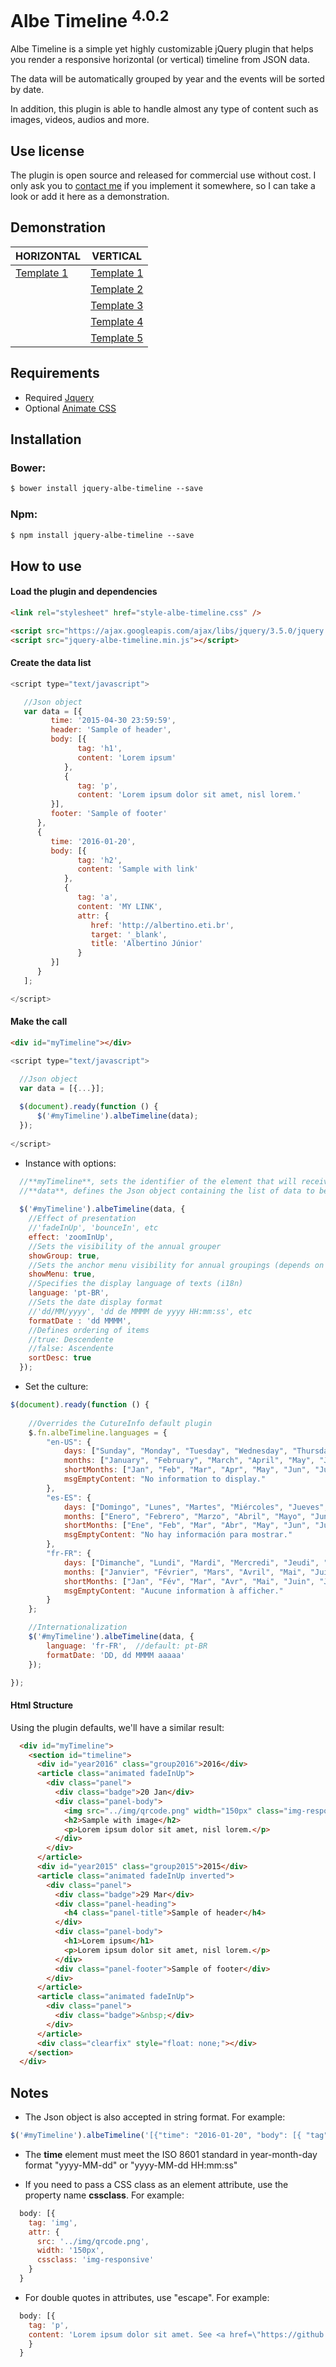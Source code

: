 # Albe Timeline <sup>4.0.2</sup>

Albe Timeline is a simple yet highly customizable jQuery plugin that helps you render a responsive horizontal (or vertical) timeline from JSON data. 

The data will be automatically grouped by year and the events will be sorted by date. 

In addition, this plugin is able to handle almost any type of content such as images, videos, audios and more.

## Use license
The plugin is open source and released for commercial use without cost. I only ask you to [contact me](http://albertino.eti.br/#collapse5 "contact") if you implement it somewhere, so I can take a look or add it here as a demonstration.

## Demonstration
| HORIZONTAL  | VERTICAL |
| ------------- | ------------- |
| [Template 1](https://albejr.github.io/jquery-albe-timeline/templates/horizontal/index.html "Template Horizontal")  | [Template 1](https://albejr.github.io/jquery-albe-timeline/templates/vertical/index.html "Template Vertical")  |
|   | [Template 2](https://albejr.github.io/jquery-albe-timeline/templates/simple/index.html "Template Simples")  |
|   | [Template 3](https://albejr.github.io/jquery-albe-timeline/templates/minimalist/index.html "Template Minimalista")  |
|   | [Template 4](https://albejr.github.io/jquery-albe-timeline/templates/audain/index.html "Template Audain Designs")  |
|   | [Template 5](https://albejr.github.io/jquery-albe-timeline/templates/bootstrap/index.html "Template Bootstrap")  |

## Requirements
* Required
[Jquery](https://jquery.com)
* Optional
[Animate CSS](https://daneden.github.io/animate.css)

## Installation
### Bower:
```html
$ bower install jquery-albe-timeline --save
```
### Npm:
```html
$ npm install jquery-albe-timeline --save
```

## How to use
#### Load the plugin and dependencies
```html
<link rel="stylesheet" href="style-albe-timeline.css" />

<script src="https://ajax.googleapis.com/ajax/libs/jquery/3.5.0/jquery.min.js"></script>
<script src="jquery-albe-timeline.min.js"></script>
```
#### Create the data list
```js
<script type="text/javascript">

   //Json object
   var data = [{
         time: '2015-04-30 23:59:59',
         header: 'Sample of header',
         body: [{
               tag: 'h1',
               content: 'Lorem ipsum'
            },
            {
               tag: 'p',
               content: 'Lorem ipsum dolor sit amet, nisl lorem.'
         }],
         footer: 'Sample of footer'
      },
      {
         time: '2016-01-20',
         body: [{
               tag: 'h2',
               content: 'Sample with link'
            },
            {
               tag: 'a',
               content: 'MY LINK',
               attr: {
                  href: 'http://albertino.eti.br',
                  target: '_blank',
                  title: 'Albertino Júnior'
               }
         }]
      }
   ];

</script>
```
#### Make the call
```html
<div id="myTimeline"></div>
```
```js
<script type="text/javascript">

  //Json object
  var data = [{...}];
   
  $(document).ready(function () {
      $('#myTimeline').albeTimeline(data);
  });
  
</script>
```
* Instance with options:
```js
  //**myTimeline**, sets the identifier of the element that will receive the entire timeline (for example, a DIV) and must be unique for each timeline on the page.
  //**data**, defines the Json object containing the list of data to be displayed.
  
  $('#myTimeline').albeTimeline(data, {
    //Effect of presentation
    //'fadeInUp', 'bounceIn', etc
    effect: 'zoomInUp',
    //Sets the visibility of the annual grouper
    showGroup: true,
    //Sets the anchor menu visibility for annual groupings (depends on 'showGroup')
    showMenu: true,
    //Specifies the display language of texts (i18n)
    language: 'pt-BR',
    //Sets the date display format
    //'dd/MM/yyyy', 'dd de MMMM de yyyy HH:mm:ss', etc
    formatDate : 'dd MMMM',
    //Defines ordering of items
    //true: Descendente
    //false: Ascendente
    sortDesc: true
  });
```
* Set the culture:
```js
$(document).ready(function () {
    
    //Overrides the CutureInfo default plugin
    $.fn.albeTimeline.languages = {
        "en-US": {
            days: ["Sunday", "Monday", "Tuesday", "Wednesday", "Thursday", "Friday", "Saturday"],
            months: ["January", "February", "March", "April", "May", "June", "July", "August", "September", "October", "November", "December"],
            shortMonths: ["Jan", "Feb", "Mar", "Apr", "May", "Jun", "Jul", "Aug", "Sep", "Oct", "Nov", "Dec"],
            msgEmptyContent: "No information to display."
        },
        "es-ES": {
            days: ["Domingo", "Lunes", "Martes", "Miércoles", "Jueves", "Viernes", "Sábado"],
            months: ["Enero", "Febrero", "Marzo", "Abril", "Mayo", "Junio", "Julio", "Agosto", "Septiembre", "Octubre", "Noviembre", "Diciembre"],
            shortMonths: ["Ene", "Feb", "Mar", "Abr", "May", "Jun", "Jul", "Ago", "Sep", "Oct", "Nov", "Dic"],
            msgEmptyContent: "No hay información para mostrar."
        },
        "fr-FR": {
            days: ["Dimanche", "Lundi", "Mardi", "Mercredi", "Jeudi", "Vendredi", "Samedi"],
            months: ["Janvier", "Février", "Mars", "Avril", "Mai", "Juin", "Juillet", "Août", "Septembre", "Octobre", "Novembre", "Décembre"],
            shortMonths: ["Jan", "Fév", "Mar", "Avr", "Mai", "Juin", "Juil", "Août", "Sep", "Oct", "Nov", "Déc"],
            msgEmptyContent: "Aucune information à afficher."
        }
    };

    //Internationalization
    $('#myTimeline').albeTimeline(data, {
        language: 'fr-FR',	//default: pt-BR
        formatDate: 'DD, dd MMMM aaaaa'
    });

});
```
#### Html Structure
Using the plugin defaults, we'll have a similar result:
```html
  <div id="myTimeline">
    <section id="timeline">
      <div id="year2016" class="group2016">2016</div>
      <article class="animated fadeInUp">
        <div class="panel">
          <div class="badge">20 Jan</div>
          <div class="panel-body">
            <img src="../img/qrcode.png" width="150px" class="img-responsive">
            <h2>Sample with image</h2>
            <p>Lorem ipsum dolor sit amet, nisl lorem.</p>
          </div>
        </div>
      </article>
      <div id="year2015" class="group2015">2015</div>
      <article class="animated fadeInUp inverted">
        <div class="panel">
          <div class="badge">29 Mar</div>
          <div class="panel-heading">
            <h4 class="panel-title">Sample of header</h4>
          </div>
          <div class="panel-body">
            <h1>Lorem ipsum</h1>
            <p>Lorem ipsum dolor sit amet, nisl lorem.</p>
          </div>
          <div class="panel-footer">Sample of footer</div>
        </div>
      </article>
      <article class="animated fadeInUp">
        <div class="panel">
          <div class="badge">&nbsp;</div>
        </div>
      </article>
      <div class="clearfix" style="float: none;"></div>
    </section>
  </div>
```
## Notes
* The Json object is also accepted in string format. For example:
```js
$('#myTimeline').albeTimeline('[{"time": "2016-01-20", "body": [{ "tag": "h1", "content": "Lorem ipsum" }, { "tag": "p", "content": "massa, cursus quisque leo quisque dui." }]}]');
```
  
* The **time** element must meet the ISO 8601 standard in year-month-day format "yyyy-MM-dd" or "yyyy-MM-dd HH:mm:ss"

* If you need to pass a CSS class as an element attribute, use the property name **cssclass**. For example:
```js
  body: [{
    tag: 'img',
    attr: {
      src: '../img/qrcode.png',
      width: '150px',
      cssclass: 'img-responsive'
    }
  }
```

* For double quotes in attributes, use "escape". For example:
```js
  body: [{
    tag: 'p',
    content: 'Lorem ipsum dolor sit amet. See <a href=\"https://github.com/Albejr/jquery-albe-timeline\" target=\"_blank\">more details</a>'
    }
  }
```
